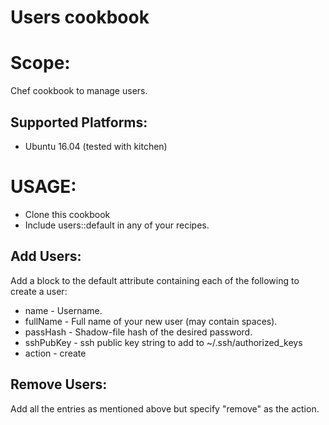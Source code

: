 # Users cookbook
# Scope:
 Chef cookbook to manage users.
## Supported Platforms:

- Ubuntu 16.04 (tested with kitchen)

# USAGE:
- Clone this cookbook
- Include users::default in any of your recipes.

## Add Users:
Add a block to the default attribute containing each of the following to create a user:
-  name - Username.
-  fullName - Full name of your new user (may contain spaces).
-  passHash - Shadow-file hash of the desired password.
-  sshPubKey - ssh public key string to add to ~/.ssh/authorized_keys
-  action - create

## Remove Users:
 Add all the entries as mentioned above but specify "remove" as the action.

